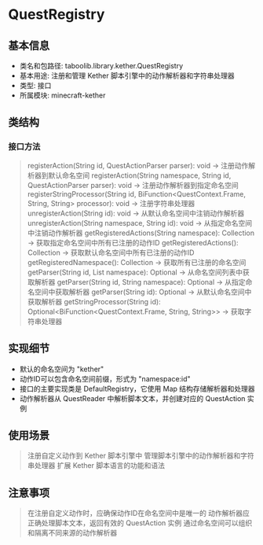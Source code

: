 # QuestRegistry

## 基本信息
- 类名和包路径: taboolib.library.kether.QuestRegistry
- 基本用途: 注册和管理 Kether 脚本引擎中的动作解析器和字符串处理器
- 类型: 接口
- 所属模块: minecraft-kether

## 类结构
### 接口方法
> registerAction(String id, QuestActionParser parser): void -> 注册动作解析器到默认命名空间
> registerAction(String namespace, String id, QuestActionParser parser): void -> 注册动作解析器到指定命名空间
> registerStringProcessor(String id, BiFunction<QuestContext.Frame, String, String> processor): void -> 注册字符串处理器
> unregisterAction(String id): void -> 从默认命名空间中注销动作解析器
> unregisterAction(String namespace, String id): void -> 从指定命名空间中注销动作解析器
> getRegisteredActions(String namespace): Collection<String> -> 获取指定命名空间中所有已注册的动作ID
> getRegisteredActions(): Collection<String> -> 获取默认命名空间中所有已注册的动作ID
> getRegisteredNamespace(): Collection<String> -> 获取所有已注册的命名空间
> getParser(String id, List<String> namespace): Optional<QuestActionParser> -> 从命名空间列表中获取解析器
> getParser(String id, String namespace): Optional<QuestActionParser> -> 从指定命名空间中获取解析器
> getParser(String id): Optional<QuestActionParser> -> 从默认命名空间中获取解析器
> getStringProcessor(String id): Optional<BiFunction<QuestContext.Frame, String, String>> -> 获取字符串处理器

## 实现细节
- 默认的命名空间为 "kether"
- 动作ID可以包含命名空间前缀，形式为 "namespace:id"
- 接口的主要实现类是 DefaultRegistry，它使用 Map 结构存储解析器和处理器
- 动作解析器从 QuestReader 中解析脚本文本，并创建对应的 QuestAction 实例

## 使用场景
> 注册自定义动作到 Kether 脚本引擎中
> 管理脚本引擎中的动作解析器和字符串处理器
> 扩展 Kether 脚本语言的功能和语法

## 注意事项
> 在注册自定义动作时，应确保动作ID在命名空间中是唯一的
> 动作解析器应正确处理脚本文本，返回有效的 QuestAction 实例
> 通过命名空间可以组织和隔离不同来源的动作解析器